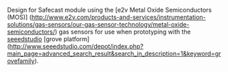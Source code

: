 Design for Safecast module using the [e2v Metal Oxide Semiconductors (MOS)] (http://www.e2v.com/products-and-services/instrumentation-solutions/gas-sensors/our-gas-sensor-technology/metal-oxide-semiconductors/) gas sensors for use when prototyping with the [seeedstudio](http://www.seeedstudio.com/) [grove platform] (http://www.seeedstudio.com/depot/index.php?main_page=advanced_search_result&search_in_description=1&keyword=grovefamily).
